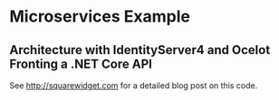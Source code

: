 # Microservices Example

## Architecture with IdentityServer4 and Ocelot Fronting a .NET Core API

See http://squarewidget.com for a detailed blog post on this code.
